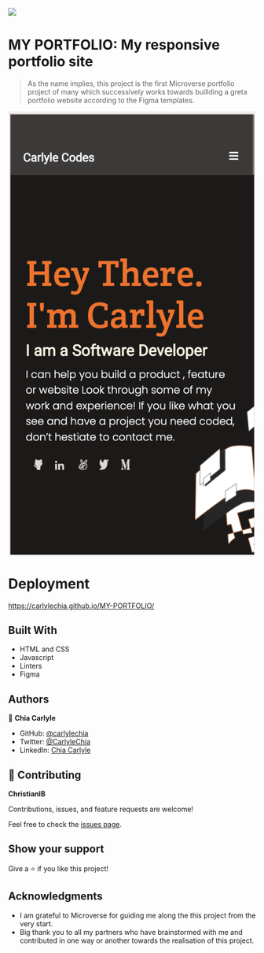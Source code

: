 ![](https://img.shields.io/badge/Microverse-blueviolet)

# MY PORTFOLIO: My responsive portfolio site

> As the name implies, this project is the first Microverse portfolio project of many which successively works towards buillding a greta portfolio website according to the Figma templates.

![home](/home.png)

# Deployment
https://carlylechia.github.io/MY-PORTFOLIO/

## Built With

- HTML and CSS
- Javascript
- Linters
- Figma

## Authors

👤 **Chia Carlyle**

- GitHub: [@carlylechia](https://github.com/carlylechia)
- Twitter: [@CarlyleChia](https://twitter.com/CarlyleChia)
- LinkedIn: [Chia Carlyle](https://linkedin.com/in/Chia-Carlyle)


## 🤝 Contributing

**ChristianIB**


Contributions, issues, and feature requests are welcome!

Feel free to check the [issues page](https://github.com/carlylechia/MY-PORTFOLIO/issues).

## Show your support

Give a ⭐️ if you like this project!

## Acknowledgments

- I am grateful to Microverse for guiding me along the this project from the very start.
- Big thank you to all my partners who have brainstormed with me and contributed in one way or another towards the realisation of this project.

